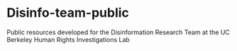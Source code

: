 # Disinfo-team-public
Public resources developed for the Disinformation Research Team at the UC Berkeley Human Rights Investigations Lab

